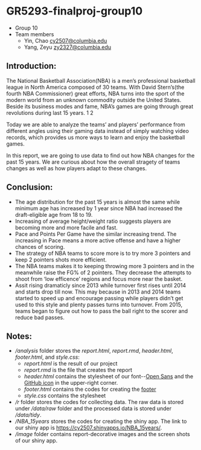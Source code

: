 # GR5293-finalproj-group10

+ Group 10
+ Team members
	+ Yin, Chao cy2507@columbia.edu
	+ Yang, Zeyu zy2327@columbia.edu


## Introduction:

The National Basketball Association(NBA) is a men’s professional basketball league in North America composed of 30 teams. With David Stern’s(the fourth NBA Commissioner) great efforts, NBA turns into the sport of the modern world from an unknown commodity outside the United States. Beside its business modes and fame, NBA’s games are going through great revolutions during last 15 years. 1 2

Today we are able to analyze the teams’ and players’ performance from different angles using their gaming data instead of simply watching video records, which provides us more ways to learn and enjoy the basketball games.

In this report, we are going to use data to find out how NBA changes for the past 15 years. We are curious about how the overall stragety of teams changes as well as how players adapt to these changes.

## Conclusion:

+ The age distribution for the past 15 years is almost the same while minimum age has increased by 1 year since NBA had increased the draft-eligible age from 18 to 19.
+ Increasing of average height/weight ratio suggests players are becoming more and more facile and fast.
+ Pace and Points Per Game have the similar increasing trend. The increasing in Pace means a more active offense and have a higher chances of scoring.
+ The strategy of NBA teams to score more is to try more 3 pointers and keep 2 pointers shots more efficient.
+ The NBA teams makes it to keeping throwing more 3 pointers and in the meanwhile raise the FG% of 2 pointers. They decrease the attempts to shoot from ‘low efficence’ regions and focus more near the basket.
+ Assit rising dramaticly since 2013 while turnover first rises until 2014 and starts drop till now. This may because in 2013 and 2014 teams started to speed up and encourage passing while players didn’t get used to this style and plenty passes turns into turnover. From 2015, teams began to figure out how to pass the ball right to the scorer and reduce bad passes.

## Notes:
+ _/analysis_ folder stores the _report.html_, _report.rmd_, _header.html_, _footer.html_, and _style.css_:
	+ _report.html_ is the result of our project
	+ _report.rmd_ is the file that creates the report
	+ _header.html_ contains the stylesheet of our font--[Open Sans](https://fonts.google.com/specimen/Open+Sans) and the [GitHub icon](https://github.com/tholman/github-corners) in the upper-right corner.
	+ _footer.html_ contains the codes for creating the [footer](https://holtzy.github.io/Pimp-my-rmd/#footer_and_header)
	+ _style.css_ contains the stylesheet
+ _/r_ folder stores the codes for collecting data. The raw data is stored under _/data/raw_ folder and the processed data is stored under _/data/tidy_.
+ _/NBA_15years_ stores the codes for creating the shiny app. The link to our shiny app is https://cy2507.shinyapps.io/NBA_15years/.
+ _/image_ folder contains report-decorative images and the screen shots of our shiny app.

